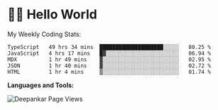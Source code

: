 # 👋🏽 Hello World 

<!--![Deepankar's github stats](https://github-readme-stats.vercel.app/api?username=Deep-Codes&count_private=true&show_icons=true&theme=radical)-->
My Weekly Coding Stats:

<!--START_SECTION:waka-->
```text
TypeScript   49 hrs 34 mins  ████████████████████░░░░░   80.25 % 
JavaScript   4 hrs 17 mins   █▓░░░░░░░░░░░░░░░░░░░░░░░   06.94 % 
MDX          1 hr 49 mins    ▓░░░░░░░░░░░░░░░░░░░░░░░░   02.95 % 
JSON         1 hr 40 mins    ▓░░░░░░░░░░░░░░░░░░░░░░░░   02.72 % 
HTML         1 hr 4 mins     ▒░░░░░░░░░░░░░░░░░░░░░░░░   01.74 % 
```
<!--END_SECTION:waka-->

**Languages and Tools:**



<p align="left"> <img src="https://komarev.com/ghpvc/?username=Deep-Codes&label=Views&color=blue&style=plastic" alt="Deepankar Page Views" /> </p>

